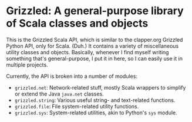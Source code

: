 Grizzled: A general-purpose library of Scala classes and objects
================================================================

This is the Grizzled Scala API, which is similar to the clapper.org
Grizzled Python API, only for Scala. (Duh.) It contains a variety of
miscellaneous utility classes and objects. Basically, whenever I find
myself writing something that's general-purpose, I put it in here, so
I can easily use it in multiple projects.

Currently, the API is broken into a number of modules:

- `grizzled.net`: Network-related stuff, mostly Scala wrappers to simplify or
  extend the Java `java.net` classes.
- `grizzled.string`: Various useful string- and text-related functions.
- `grizzled.file`: File system-related utility functions.
- `grizzled.sys`: System-related utilities, akin to Python's `sys` module.


